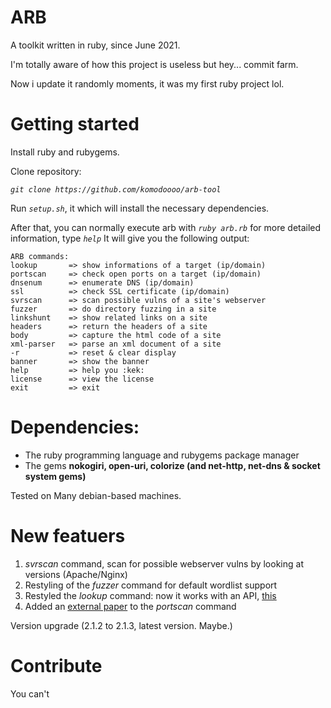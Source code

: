 # ARB 
A toolkit written in ruby, since June 2021.

I'm totally aware of how this project is useless but hey... commit farm.

Now i update it randomly moments, it was my first ruby project lol.

# Getting started
Install ruby and rubygems.

Clone repository:

_`git clone https://github.com/komodoooo/arb-tool`_

Run _`setup.sh`_, it which will install the necessary dependencies. 

After that, you can normally execute arb with _`ruby arb.rb`_ for more detailed information, type _`help`_
It will give you the following output:

```
ARB commands:
lookup       => show informations of a target (ip/domain)
portscan     => check open ports on a target (ip/domain)
dnsenum      => enumerate DNS (ip/domain)
ssl          => check SSL certificate (ip/domain)
svrscan      => scan possible vulns of a site's webserver
fuzzer       => do directory fuzzing in a site
linkshunt    => show related links on a site
headers      => return the headers of a site
body         => capture the html code of a site
xml-parser   => parse an xml document of a site
-r           => reset & clear display
banner       => show the banner
help         => help you :kek:
license      => view the license
exit         => exit
```

# Dependencies:

- The ruby programming language and rubygems package manager
- The gems **nokogiri, open-uri, colorize (and net-http, net-dns & socket system gems)**

Tested on Many debian-based machines.

# New featuers
1) _svrscan_ command, scan for possible webserver vulns by looking at versions (Apache/Nginx)
2) Restyling of the _fuzzer_ command for default wordlist support
3) Restyled the _lookup_ command: now it works with an API, [this](https://ipwhois.app)
4) Added an [external paper](https://www.speedguide.net) to the _portscan_ command

Version upgrade (2.1.2 to 2.1.3, latest version. Maybe.)

# Contribute
You can't
